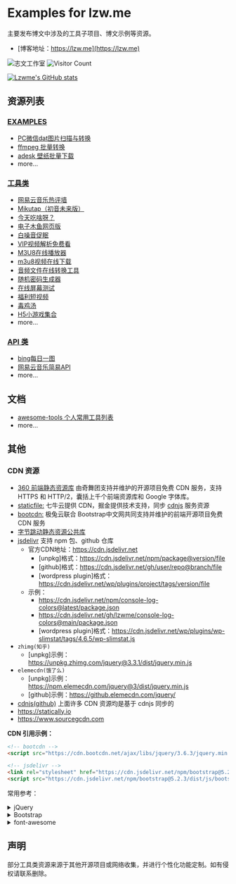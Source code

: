 # Examples for lzw.me

主要发布博文中涉及的工具子项目、博文示例等资源。

- [博客地址：https://lzw.me](https://lzw.me)

![志文工作室](https://img.shields.io/badge/blog-lzwme-7d25df)
![Visitor Count](https://profile-counter.glitch.me/badge?page_id=lzwme)

[![Lzwme's GitHub stats](https://github-readme-stats.vercel.app/api?username=lzwme&show_icons=true&count_private=true&theme=vue-dark)](https://lzw.me)

## 资源列表

### [EXAMPLES](./examples/)

- [PC微信dat图片扫描与转换](./examples/weixin-dat)
- [ffmpeg 批量转换](./examples/ffmpeg-convert/README.md)
- [adesk 壁纸批量下载](./examples//adesk-download/README.md)
- more...

### [工具类](./src/x/)

- [网易云音乐热评墙](https://lzw.me/x/163musichot)
- [Mikutap（初音未来版）](https://lzw.me/x/mikutap)
- [今天吃啥呀？](https://lzw.me/x/jtcs)
- [电子木鱼网页版](https://lzw.me/x/dzmy)
- [白噪音促眠](https://lzw.me/x/relax)
- [VIP视频解析免费看](https://lzw.me/x/vip)
- [M3U8在线播放器](https://lzw.me/x/m3u8-player)
- [m3u8视频在线下载](https://lzw.me/x/m3u8-downloader)
- [音频文件在线转换工具](https://lzw.me/x/audio-converter)
- [随机密码生成器](https://lzw.me/x/random-password)
- [在线屏幕测试](https://lzw.me/x/screentest)
- [福利短视频](https://lzw.me/v)
- [毒鸡汤](https://lzw.me/pages/djt)
- [H5小游戏集合](https://lzw.me/pages/games)
- more...

### [API 类]('./src/x/iapi')

- [bing每日一图](https://lzw.me/x/iapi/bing/)
- [网易云音乐简易API](https://lzw.me/x/iapi/163music/)
- more...

## 文档

- [awesome-tools 个人常用工具列表](./src/docs/tools.md)
- more...

## 其他

### CDN 资源

- [360 前端静态资源库](https://cdn.baomitu.com) 由奇舞团支持并维护的开源项目免费 CDN 服务，支持 HTTPS 和 HTTP/2，囊括上千个前端资源库和 Google 字体库。
- [staticfile:](http://www.staticfile.org) 七牛云提供 CDN，掘金提供技术支持，同步 [cdnjs](https://github.com/cdnjs/cdnjs) 服务资源
- [bootcdn:](https://www.bootcdn.cn) 极兔云联合 Bootstrap中文网共同支持并维护的前端开源项目免费 CDN 服务
- [字节跳动静态资源公共库](https://cdn.bytedance.com)
- [jsdelivr](https://www.jsdelivr.com) 支持 npm 包、github 仓库
  - 官方CDN地址：https://cdn.jsdelivr.net
    - [unpkg]格式：https://cdn.jsdelivr.net/npm/package@version/file
    - [github]格式：https://cdn.jsdelivr.net/gh/user/repo@branch/file
    - [wordpress plugin]格式：https://cdn.jsdelivr.net/wp/plugins/project/tags/version/file
  - 示例：
    - https://cdn.jsdelivr.net/npm/console-log-colors@latest/package.json
    - https://cdn.jsdelivr.net/gh/lzwme/console-log-colors@main/package.json
    - [wordpress plugin]格式：https://cdn.jsdelivr.net/wp/plugins/wp-slimstat/tags/4.6.5/wp-slimstat.js
- `zhimg(知乎)`
  - [unpkg]示例：https://unpkg.zhimg.com/jquery@3.3.1/dist/jquery.min.js
- `elemecdn(饿了么)`
  - [unpkg]示例：https://npm.elemecdn.com/jquery@3/dist/jquery.min.js
  - [github]示例：https://github.elemecdn.com/jquery/
- [cdnjs](https://cdnjs.com)[(github)](https://github.com/cdnjs/cdnjs) 上面许多 CDN 资源均是基于 cdnjs 同步的
- https://statically.io
- https://www.sourcegcdn.com

**CDN 引用示例：**

```html
<!-- bootcdn -->
<script src="https://cdn.bootcdn.net/ajax/libs/jquery/3.6.3/jquery.min.js"></script>

<!-- jsdelivr -->
<link rel="stylesheet" href="https://cdn.jsdelivr.net/npm/bootstrap@5.2.3/dist/css/bootstrap.min.css" integrity="sha256-wLz3iY/cO4e6vKZ4zRmo4+9XDpMcgKOvv/zEU3OMlRo=" crossorigin="anonymous">
<script src="https://cdn.jsdelivr.net/npm/bootstrap@5.2.3/dist/js/bootstrap.min.js" integrity="sha256-m81NDyncZVbr7v9E6qCWXwx/cwjuWDlHCMzi9pjMobA=" crossorigin="anonymous"></script>
```

常用参考：
<details>
  <summary>jQuery</summary>

```html
<!-- jquery3 -->
<script crossorigin="anonymous" src="https://npm.elemecdn.com/jquery/dist/jquery.min.js"></script>

<script crossorigin="anonymous" integrity="sha512-STof4xm1wgkfm7heWqFJVn58Hm3EtS31XFaagaa8VMReCXAkQnJZ+jEy8PCC/iT18dFy95WcExNHFTqLyp72eQ==" src="https://lib.baomitu.com/jquery/3.6.3/jquery.min.js"></script>

<script src="https://cdn.jsdelivr.net/npm/jquery@3.6.3/dist/jquery.min.js" integrity="sha256-pvPw+upLPUjgMXY0G+8O0xUf+/Im1MZjXxxgOcBQBXU=" crossorigin="anonymous"></script>

<!-- jquery2 -->
<script crossorigin="anonymous" integrity="sha384-rY/jv8mMhqDabXSo+UCggqKtdmBfd3qC2/KvyTDNQ6PcUJXaxK1tMepoQda4g5vB" src="https://lib.baomitu.com/jquery/2.2.4/jquery.min.js"></script>

<!-- jquery1 -->
<script crossorigin="anonymous" integrity="sha384-nvAa0+6Qg9clwYCGGPpDQLVpLNn0fRaROjHqs13t4Ggj3Ez50XnGQqc/r8MhnRDZ" src="https://lib.baomitu.com/jquery/1.12.4/jquery.min.js"></script>

<!-- 其他
https://cdn.jsdelivr.net/npm/jquery/
https://npm.elemecdn.com/jquery/
https://unpkg.zhimg.com/jquery/
-->
```

</details>

<details>
  <summary>Bootstrap</summary>

```html
<!-- bootstrap 3 -->
<link crossorigin="anonymous" href="https://lib.baomitu.com/bootstrap@3/dist/css/bootstrap.min.css" rel="stylesheet">
<script crossorigin="anonymous" src="https://npm.elemecdn.com/bootstrap@3/dist/js/bootstrap.min.js"></script>

<link crossorigin="anonymous" integrity="sha384-HSMxcRTRxnN+Bdg0JdbxYKrThecOKuH5zCYotlSAcp1+c8xmyTe9GYg1l9a69psu" href="https://lib.baomitu.com/twitter-bootstrap/3.4.1/css/bootstrap.min.css" rel="stylesheet">
<script crossorigin="anonymous" integrity="sha384-aJ21OjlMXNL5UyIl/XNwTMqvzeRMZH2w8c5cRVpzpU8Y5bApTppSuUkhZXN0VxHd" src="https://lib.baomitu.com/twitter-bootstrap/3.4.1/js/bootstrap.min.js"></script>

<!-- bootstrap 4 -->
<link crossorigin="anonymous" integrity="sha512-T584yQ/tdRR5QwOpfvDfVQUidzfgc2339Lc8uBDtcp/wYu80d7jwBgAxbyMh0a9YM9F8N3tdErpFI8iaGx6x5g==" href="https://lib.baomitu.com/twitter-bootstrap/4.6.1/css/bootstrap.min.css" rel="stylesheet">
<script crossorigin="anonymous" integrity="sha512-UR25UO94eTnCVwjbXozyeVd6ZqpaAE9naiEUBK/A+QDbfSTQFhPGj5lOR6d8tsgbBk84Ggb5A3EkjsOgPRPcKA==" src="https://lib.baomitu.com/twitter-bootstrap/4.6.1/js/bootstrap.min.js"></script>

<!-- bootstrap 5 -->
<link crossorigin="anonymous" integrity="sha512-SbiR/eusphKoMVVXysTKG/7VseWii+Y3FdHrt0EpKgpToZeemhqHeZeLWLhJutz/2ut2Vw1uQEj2MbRF+TVBUA==" href="https://lib.baomitu.com/twitter-bootstrap/5.2.3/css/bootstrap.min.css" rel="stylesheet">
<script crossorigin="anonymous" integrity="sha512-1/RvZTcCDEUjY/CypiMz+iqqtaoQfAITmNSJY17Myp4Ms5mdxPS5UV7iOfdZoxcGhzFbOm6sntTKJppjvuhg4g==" src="https://lib.baomitu.com/twitter-bootstrap/5.2.3/js/bootstrap.min.js"></script>

<!-- 其他
https://cdn.jsdelivr.net/npm/twitter-bootstrap/
https://npm.elemecdn.com/twitter-bootstrap/
https://unpkg.zhimg.com/bootstrap/
-->
```

</details>

<details>
  <summary>font-awesome</summary>

```html
<!-- font-awesome 4.7 -->
<link crossorigin="anonymous" integrity="sha384-wvfXpqpZZVQGK6TAh5PVlGOfQNHSoD2xbE+QkPxCAFlNEevoEH3Sl0sibVcOQVnN" href="https://lib.baomitu.com/font-awesome/4.7.0/css/font-awesome.min.css" rel="stylesheet">

<link rel="stylesheet" href="https://npm.elemecdn.com/font-awesome@4.7.0/css/font-awesome.min.css" crossorigin="anonymous">

<!-- font-awesome 6.2 -->
<link crossorigin="anonymous" integrity="sha512-MV7K8+y+gLIBoVD59lQIYicR65iaqukzvf/nwasF0nqhPay5w/9lJmVM2hMDcnK1OnMGCdVK+iQrJ7lzPJQd1w==" href="https://lib.baomitu.com/font-awesome/6.2.1/css/all.min.css" rel="stylesheet">

<link rel="stylesheet" href="https://npm.elemecdn.com/@fortawesome/fontawesome-free@6.2.1/css/fontawesome.min.css" crossorigin="anonymous">

<!-- font-awesome latest all -->
<link crossorigin="anonymous" integrity="sha512-xh6O/CkQoPOWDdYTDqeRdPCVd1SpvCA9XXcUnZS2FmJNp1coAFzvtCN9BmamE+4aHK8yyUHUSCcJHgXloTyT2A==" href="https://lib.baomitu.com/font-awesome/latest/css/all.min.css" rel="stylesheet">

<link rel="stylesheet" href="https://jsdelivr.ioiox.cn/npm/@fortawesome/fontawesome-free/css/all.min.css">

<!-- fontawesome-free latest https://npm.elemecdn.com/fontawesome-free/ -->
<link rel="stylesheet" href="https://npm.elemecdn.com/@fortawesome/fontawesome-free/css/fontawesome.min.css" crossorigin="anonymous">
<script src="https://npm.elemecdn.com/@fortawesome/fontawesome-free/js/fontawesome.min.js" crossorigin="anonymous"></script>

<!-- 其他
https://cdn.jsdelivr.net/npm/@fortawesome/fontawesome-free/
https://npm.elemecdn.com/@fortawesome/fontawesome-free/
-->

```

</details>

## 声明

部分工具类资源来源于其他开源项目或网络收集，并进行个性化功能定制。如有侵权请联系删除。
